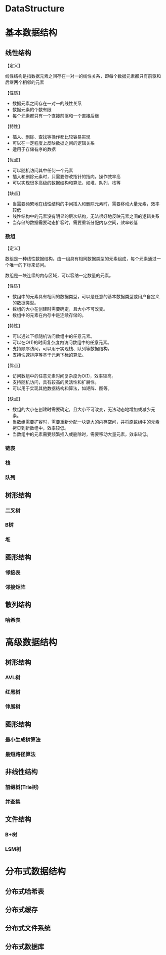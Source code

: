 # DataStructure

# 基本数据结构

## 线性结构

【定义】

线性结构是指数据元素之间存在一对一的线性关系，即每个数据元素都只有前驱和后继两个相邻的元素

【性质】

- 数据元素之间存在一对一的线性关系
- 数据元素的个数有限
- 每个元素都只有一个直接前驱和一个直接后继

【特性】

- 插入、删除、查找等操作都比较容易实现
- 可以在一定程度上反映数据之间的逻辑关系
- 适用于存储有序的数据

【优点】

- 可以随机访问其中任何一个元素
- 插入和删除元素时，只需要修改指针的指向，操作效率高
- 可以实现很多高级的数据结构和算法，如堆、队列、栈等

【缺点】

- 当需要频繁地在线性结构的中间插入和删除元素时，需要移动大量元素，效率较低
- 线性结构中的元素没有明显的层次结构，无法很好地反映元素之间的逻辑关系
- 当存储的数据需要动态扩容时，需要重新分配内存空间，效率较低

### 数组

【定义】

数组是一种线性数据结构，由一组具有相同数据类型的元素组成，每个元素通过一个唯一的下标来访问。

数组是一块连续的内存区域，可以容纳一定数量的元素。

【性质】

- 数组中的元素具有相同的数据类型，可以是任意的基本数据类型或用户自定义的数据类型。
- 数组的大小在创建时需要确定，且大小不可改变。
- 数组中的元素在内存中是连续存储的。

【特性】

- 可以通过下标随机访问数组中的任意元素。
- 可以在O(1)的时间复杂度内访问数组中的任意元素。
- 支持顺序访问，可以用于实现栈、队列等数据结构。
- 支持快速排序等基于元素下标的算法。

【优点】

- 访问数组中的任意元素时间复杂度为O(1)，效率较高。
- 支持随机访问，具有较高的灵活性和扩展性。
- 可以用于实现其他数据结构和算法，如矩阵、图等。

【缺点】

- 数组的大小在创建时需要确定，且大小不可改变，无法动态地增加或减少元素。
- 当数组需要扩容时，需要重新分配一块更大的内存空间，并将原数组中的元素拷贝到新数组中，效率较低。
- 当数组中的元素需要频繁插入或删除时，需要移动大量元素，效率较低。

### 链表

### 栈

### 队列

## 树形结构

### 二叉树

### B树

### 堆

## 图形结构

### 邻接表

### 邻接矩阵

## 散列结构

### 哈希表

# 高级数据结构

## 树形结构

### AVL树

### 红黑树

### 伸展树

## 图形结构

### 最小生成树算法

### 最短路径算法

## 非线性结构

### 前缀树(Trie树)

### 并查集

## 文件结构

### B+树

### LSM树

# 分布式数据结构

## 分布式哈希表

## 分布式缓存

## 分布式文件系统

## 分布式数据库